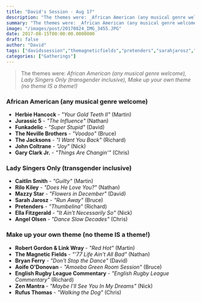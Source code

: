 ```yaml
---
title: "David's Session - Aug 17"
description: "The themes were: _African American (any musical genre welcome), Lady Singers Only (transgender inclusive), Make up your own theme (no theme IS a theme!)_"
summary: "The themes were: _African American (any musical genre welcome), Lady Singers Only (transgender inclusive), Make up your own theme (no theme IS a theme!)_"
image: "/images/post/20170824_IMG_3455.JPG"
date: 2017-08-15T00:00:00.0000000
draft: false
author: "David"
tags: ["davidssession","themagneticfields","pretenders","sarahjarosz","mazzystar","garyclarkjr","bryanferry","herbiehancock","linkwray","zenmantra","funkadelic","angelolsen","caitlinsmith","robertgordon","aoifeodonovan","ellafitzgerald","jurassic5","rilokiley","thejacksons","rufusthomas","johncoltrane","thenevillebrothers","englishrugbyleaguecommentary"]
categories: ["Gatherings"]
---
```

> The themes were: _African American (any musical genre welcome), Lady Singers Only (transgender inclusive), Make up your own theme (no theme IS a theme!)_
### African American (any musical genre welcome)
- **Herbie Hancock** - _"Your Gold Teeth II"_ (Martin)
- **Jurassic 5** - _"The Influence"_ (Nathan)
- **Funkadelic** - _"Super Stupid"_ (David)
- **The Neville Brothers** - _"Voodoo"_ (Bruce)
- **The Jacksons** - _"I Want You Back"_ (Richard)
- **John Coltrane** - _"Joy"_ (Nick)
- **Gary Clark Jr.** - _"Things Are Changin'"_ (Chris)
### Lady Singers Only (transgender inclusive)
- **Caitlin Smith** - _"Guilty"_ (Martin)
- **Rilo Kiley** - _"Does He Love You?"_ (Nathan)
- **Mazzy Star** - _"Flowers in December"_ (David)
- **Sarah Jarosz** - _"Run Away"_ (Bruce)
- **Pretenders** - _"Thumbelina"_ (Richard)
- **Ella Fitzgerald** - _"It Ain't Necessarily So"_ (Nick)
- **Angel Olsen** - _"Dance Slow Decades"_ (Chris)
### Make up your own theme (no theme IS a theme!)
- **Robert Gordon & Link Wray** - _"Red Hot"_ (Martin)
- **The Magnetic Fields** - _"'77 Life Ain't All Bad"_ (Nathan)
- **Bryan Ferry** - _"Don't Stop the Dance"_ (David)
- **Aoife O'Donovan** - _"Amoeba Green Room Session"_ (Bruce)
- **English Rugby League Commentary** - _"English Rugby League Commentary"_ (Richard)
- **Zen Mantra** - _"Maybe I'll See You In My Dreams"_ (Nick)
- **Rufus Thomas** - _"Walking the Dog"_ (Chris)
